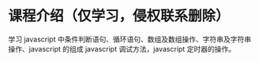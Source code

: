 # 课程介绍（仅学习，侵权联系删除）

学习 javascript 中条件判断语句、循环语句、数组及数组操作、字符串及字符串操作、javascript 的组成 javascript 调试方法，javascript 定时器的操作。
